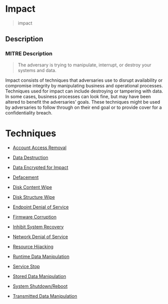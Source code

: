 
# Impact

> impact

## Description

### MITRE Description

> The adversary is trying to manipulate, interrupt, or destroy your systems and data.
 
Impact consists of techniques that adversaries use to disrupt availability or compromise integrity by manipulating business and operational processes. Techniques used for impact can include destroying or tampering with data. In some cases, business processes can look fine, but may have been altered to benefit the adversaries’ goals. These techniques might be used by adversaries to follow through on their end goal or to provide cover for a confidentiality breach.


# Techniques


* [Account Access Removal](../techniques/Account-Access-Removal.md)

* [Data Destruction](../techniques/Data-Destruction.md)
    
* [Data Encrypted for Impact](../techniques/Data-Encrypted-for-Impact.md)
    
* [Defacement](../techniques/Defacement.md)
    
* [Disk Content Wipe](../techniques/Disk-Content-Wipe.md)
    
* [Disk Structure Wipe](../techniques/Disk-Structure-Wipe.md)
    
* [Endpoint Denial of Service](../techniques/Endpoint-Denial-of-Service.md)
    
* [Firmware Corruption](../techniques/Firmware-Corruption.md)
    
* [Inhibit System Recovery](../techniques/Inhibit-System-Recovery.md)
    
* [Network Denial of Service](../techniques/Network-Denial-of-Service.md)
    
* [Resource Hijacking](../techniques/Resource-Hijacking.md)
    
* [Runtime Data Manipulation](../techniques/Runtime-Data-Manipulation.md)
    
* [Service Stop](../techniques/Service-Stop.md)
    
* [Stored Data Manipulation](../techniques/Stored-Data-Manipulation.md)
    
* [System Shutdown/Reboot](../techniques/System-Shutdown-Reboot.md)
    
* [Transmitted Data Manipulation](../techniques/Transmitted-Data-Manipulation.md)
    
